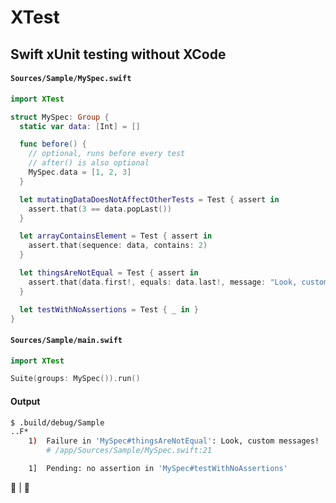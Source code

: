 # XTest
## Swift xUnit testing without XCode

#### `Sources/Sample/MySpec.swift`
```swift
import XTest

struct MySpec: Group {
  static var data: [Int] = []

  func before() {
    // optional, runs before every test
    // after() is also optional
    MySpec.data = [1, 2, 3]
  }

  let mutatingDataDoesNotAffectOtherTests = Test { assert in
    assert.that(3 == data.popLast())
  }

  let arrayContainsElement = Test { assert in
    assert.that(sequence: data, contains: 2)
  }

  let thingsAreNotEqual = Test { assert in
    assert.that(data.first!, equals: data.last!, message: "Look, custom messages!")
  }

  let testWithNoAssertions = Test { _ in }
}
```

#### `Sources/Sample/main.swift`
```swift
import XTest

Suite(groups: MySpec()).run()
```

#### Output
```bash
$ .build/debug/Sample
..F*
    1)  Failure in 'MySpec#thingsAreNotEqual': Look, custom messages!
        # /app/Sources/Sample/MySpec.swift:21

    1]  Pending: no assertion in 'MySpec#testWithNoAssertions'
```


🍏 | 🐧
